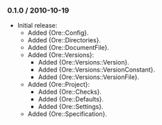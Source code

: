 ### 0.1.0 / 2010-10-19

* Initial release:
  * Added {Ore::Config}.
  * Added {Ore::Directories}.
  * Added {Ore::DocumentFile}.
  * Added {Ore::Versions}:
    * Added {Ore::Versions::Version}.
    * Added {Ore::Versions::VersionConstant}.
    * Added {Ore::Versions::VersionFile}.
  * Added {Ore::Project}:
    * Added {Ore::Checks}.
    * Added {Ore::Defaults}.
    * Added {Ore::Settings}.
  * Added {Ore::Specification}.

